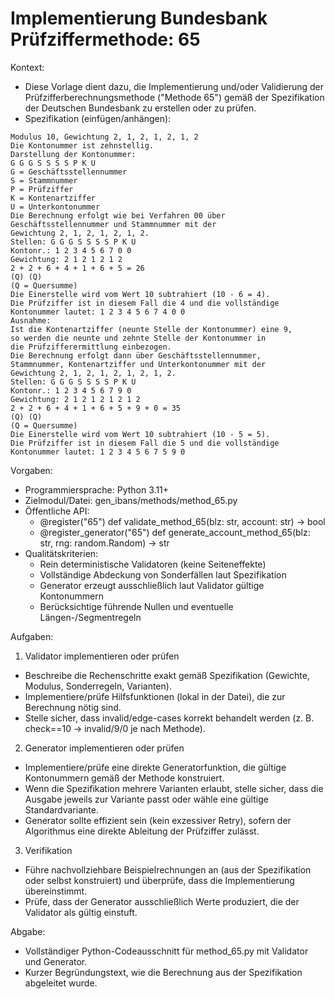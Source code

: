 # Implementierung Bundesbank Prüfziffermethode: 65

Kontext:
- Diese Vorlage dient dazu, die Implementierung und/oder Validierung der Prüfzifferberechnungsmethode ("Methode 65") gemäß der Spezifikation der Deutschen Bundesbank zu erstellen oder zu prüfen.
- Spezifikation (einfügen/anhängen):

```Text
Modulus 10, Gewichtung 2, 1, 2, 1, 2, 1, 2
Die Kontonummer ist zehnstellig.
Darstellung der Kontonummer:
G G G S S S S P K U
G = Geschäftsstellennummer
S = Stammnummer
P = Prüfziffer
K = Kontenartziffer
U = Unterkontonummer
Die Berechnung erfolgt wie bei Verfahren 00 über
Geschäftsstellennummer und Stammnummer mit der
Gewichtung 2, 1, 2, 1, 2, 1, 2.
Stellen: G G G S S S S P K U
Kontonr.: 1 2 3 4 5 6 7 0 0
Gewichtung: 2 1 2 1 2 1 2
2 + 2 + 6 + 4 + 1 + 6 + 5 = 26
(Q) (Q)
(Q = Quersumme)
Die Einerstelle wird vom Wert 10 subtrahiert (10 - 6 = 4).
Die Prüfziffer ist in diesem Fall die 4 und die vollständige
Kontonummer lautet: 1 2 3 4 5 6 7 4 0 0
Ausnahme:
Ist die Kontenartziffer (neunte Stelle der Kontonummer) eine 9,
so werden die neunte und zehnte Stelle der Kontonummer in
die Prüfzifferermittlung einbezogen.
Die Berechnung erfolgt dann über Geschäftsstellennummer,
Stammnummer, Kontenartziffer und Unterkontonummer mit der
Gewichtung 2, 1, 2, 1, 2, 1, 2, 1, 2.
Stellen: G G G S S S S P K U
Kontonr.: 1 2 3 4 5 6 7 9 0
Gewichtung: 2 1 2 1 2 1 2 1 2
2 + 2 + 6 + 4 + 1 + 6 + 5 + 9 + 0 = 35
(Q) (Q)
(Q = Quersumme)
Die Einerstelle wird vom Wert 10 subtrahiert (10 - 5 = 5).
Die Prüfziffer ist in diesem Fall die 5 und die vollständige
Kontonummer lautet: 1 2 3 4 5 6 7 5 9 0
```

Vorgaben:
- Programmiersprache: Python 3.11+
- Zielmodul/Datei: gen_ibans/methods/method_65.py
- Öffentliche API:
  - @register("65") def validate_method_65(blz: str, account: str) -> bool
  - @register_generator("65") def generate_account_method_65(blz: str, rng: random.Random) -> str
- Qualitätskriterien:
  - Rein deterministische Validatoren (keine Seiteneffekte)
  - Vollständige Abdeckung von Sonderfällen laut Spezifikation
  - Generator erzeugt ausschließlich laut Validator gültige Kontonummern
  - Berücksichtige führende Nullen und eventuelle Längen-/Segmentregeln

Aufgaben:
1) Validator implementieren oder prüfen
- Beschreibe die Rechenschritte exakt gemäß Spezifikation (Gewichte, Modulus, Sonderregeln, Varianten).
- Implementiere/prüfe Hilfsfunktionen (lokal in der Datei), die zur Berechnung nötig sind.
- Stelle sicher, dass invalid/edge-cases korrekt behandelt werden (z. B. check==10 -> invalid/9/0 je nach Methode).

2) Generator implementieren oder prüfen
- Implementiere/prüfe eine direkte Generatorfunktion, die gültige Kontonummern gemäß der Methode konstruiert.
- Wenn die Spezifikation mehrere Varianten erlaubt, stelle sicher, dass die Ausgabe jeweils zur Variante passt oder wähle eine gültige Standardvariante.
- Generator sollte effizient sein (kein exzessiver Retry), sofern der Algorithmus eine direkte Ableitung der Prüfziffer zulässt.

3) Verifikation
- Führe nachvollziehbare Beispielrechnungen an (aus der Spezifikation oder selbst konstruiert) und überprüfe, dass die Implementierung übereinstimmt.
- Prüfe, dass der Generator ausschließlich Werte produziert, die der Validator als gültig einstuft.

Abgabe:
- Vollständiger Python-Codeausschnitt für method_65.py mit Validator und Generator.
- Kurzer Begründungstext, wie die Berechnung aus der Spezifikation abgeleitet wurde.